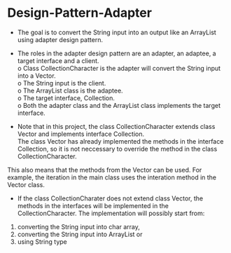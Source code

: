 # Design-Pattern-Adapter

- The goal is to convert the String input into an output like an ArrayList<Character> using adapter design pattern.<br />

- The roles in the adapter design pattern are an adapter, an adaptee, a target interface and a client. <br />
o Class CollectionCharacter is the adapter will convert the String input into a Vector<Character>. <br />
o The String input is the client.   
o The ArrayList class is the adaptee. <br /> 
o The target interface, Collection<Character>. <br /> 
o Both the adapter class and the ArrayList class implements the target interface.  <br /> 
  
- Note that in this project, the class CollectionCharacter extends class Vector and implements interface Collection. <br />
The class Vector has already implemented the methods in the interface Collection, so it is not neccessary to override the method in the class CollectionCharacter.  

This also means that the methods from the Vector can be used. For example, the iteration in the main class uses the interation method in the Vector class. 


- If the class CollectionCharater does not extend class Vector, the methods in the interfaces will be implemented in the CollectionCharacter. The implementation will possibly start from: <br />
1. converting the String input into char array, <br />
2. converting the String input into ArrayList or  <br />
3. using String type  <br />
 

  
